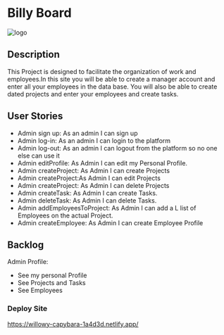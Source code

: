 # Billy Board
![logo](https://user-images.githubusercontent.com/96908140/224445468-8fb56847-c9cb-4e2c-baba-08ad5c59f0e8.png)


## Description
This Project is designed to facilitate the organization of work and employees.In this site you will be able to create a manager account and enter all your employees in the data base.
You will also be able to create dated projects and enter your employees and create tasks.

## User Stories
- Admin sign up: As an admin I can sign up
- Admin log-in: As an admin I can login to the platform
- Admin log-out: As an admin I can logout from the platform so no one else can use it
- Admin editProfile: As Admin I can edit my Personal Profile.
- Admin createProject: As Admin I can create Projects
- Admin createProject:As Admin I can edit Projects
- Admin createProject: As Admin I can delete Projects
- Admin createTask: As Admin I can create Tasks.
- Admin deleteTask: As Admin I can delete Tasks.
- Admin addEmployeesToProject: As Admin I can add a L   list of Employees on the actual Project.
- Admin createEmployee: As Admin I can create Employee Profile

## Backlog

Admin Profile:
- See my personal Profile
- See Projects and Tasks
- See Employees

### Deploy Site
https://willowy-capybara-1a4d3d.netlify.app/

